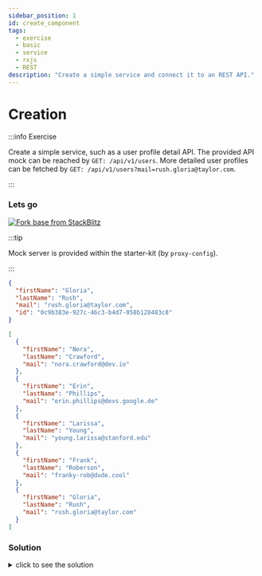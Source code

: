 ```yaml
---
sidebar_position: 1
id: create_component
tags:
  - exercise
  - basic
  - service
  - rxjs
  - REST
description: "Create a simple service and connect it to an REST API."
---
```


# Creation

:::info Exercise

Create a simple service, such as a user profile detail API.
The provided API mock can be reached by `GET: /api/v1/users`.
More detailed user profiles can be fetched by `GET: /api/v1/users?mail=rush.gloria@taylor.com`.

:::

### Lets go

[![Fork base from StackBlitz](https://developer.stackblitz.com/img/open_in_stackblitz.svg)](https://stackblitz.com/edit/ex-base-service-create?file=src%2Fapp%2Fapp.component.ts,src%2Fapp%2Fshared%2Fservices%2FREADME.md)

:::tip

Mock server is provided within the starter-kit (by `proxy-config`).

:::

```json title="GET: /api/v1/users?mail=rush.gloria@taylor.com"
{
  "firstName": "Gloria",
  "lastName": "Rush",
  "mail": "rush.gloria@taylor.com",
  "id": "0c9b383e-927c-46c3-b4d7-058b128483c8"
}
```

```json title="GET: /api/v1/users"
[
  {
    "firstName": "Nora",
    "lastName": "Crawford",
    "mail": "nora.crawford@dev.io"
  },
  {
    "firstName": "Erin",
    "lastName": "Phillips",
    "mail": "erin.phillips@devs.google.de"
  },
  {
    "firstName": "Larissa",
    "lastName": "Young",
    "mail": "young.larissa@stanford.edu"
  },
  {
    "firstName": "Frank",
    "lastName": "Roberson",
    "mail": "franky-rob@dude.cool"
  },
  {
    "firstName": "Gloria",
    "lastName": "Rush",
    "mail": "rush.gloria@taylor.com"
  }
]
```

### Solution

<details>
  <summary>click to see the solution</summary>
  <div>
There are several ways to do this. 

```bash
ng generate service User
# shorted version
ng g s User
```

```typescript title="user.service.ts"
import {Injectable, inject} from '@angular/core';
import {HttpClient, HttpParams} from '@angular/common/http';
import {User} from '@shared/models';
import {Observable} from 'rxjs';

@Injectable({providedIn: 'root'})
export class UserApi {
    private readonly httpClient = inject(HttpClient);

    getDetails(mail: string): Observable<User> {
        return this.httpClient.get<User>('/api/v1/users', {params: new HttpParams().append('mail', mail)});
    }

    getUsers(): Observable<User[]> {
        return this.httpClient.get<User[]>('/api/v1/users');
    }
}
```

[![Open in StackBlitz](https://developer.stackblitz.com/img/open_in_stackblitz.svg)](https://stackblitz.com/edit/ex-base-service-create-solution?file=src%2Fapp%2Fshared%2Fservices%2Fapi.service.ts,src%2Fapp%2Fapp.component.html)

  </div>
</details>
